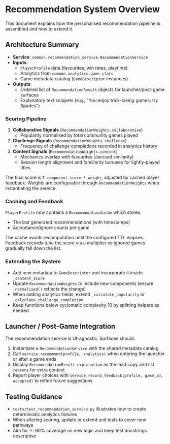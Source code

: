 # Recommendation System Overview

This document explains how the personalised recommendation pipeline is assembled and how to extend it.

## Architecture Summary

- **Service**: `common.recommendation_service.RecommendationService`
- **Inputs**:
  - `PlayerProfile` data (favourites, win rates, playtime)
  - Analytics from `common.analytics.game_stats`
  - Game metadata catalog (`GameDescriptor` instances)
- **Outputs**:
  - Ordered list of `RecommendationResult` objects for launcher/post-game surfaces
  - Explanatory text snippets (e.g., "You enjoy trick-taking games; try Spades")

### Scoring Pipeline

1. **Collaborative Signals** (`RecommendationWeights.collaborative`)
   - Popularity normalised by total community games played
1. **Challenge Signals** (`RecommendationWeights.challenge`)
   - Frequency of challenge completions recorded in analytics history
1. **Content Signals** (`RecommendationWeights.content`)
   - Mechanics overlap with favourites (Jaccard similarity)
   - Session length alignment and familiarity bonuses for lightly-played titles

The final score is `Σ component_score * weight`, adjusted by cached player feedback. Weights are configurable through `RecommendationWeights` when instantiating the service.

### Caching and Feedback

`PlayerProfile` now contains a `RecommendationCache` which stores:

- The last generated recommendations (with timestamps)
- Acceptance/ignore counts per game

The cache avoids recomputation until the configured TTL elapses. Feedback records tune the score via a multiplier so ignored games gradually fall down the list.

### Extending the System

- Add new metadata to `GameDescriptor` and incorporate it inside `_content_score`
- Update `RecommendationWeights` to include new components (ensure `.normalised()` reflects the change)
- When adding analytics fields, extend `_calculate_popularity` or `_calculate_challenge_completion`
- Keep functions below cyclomatic complexity 10 by splitting helpers as needed

## Launcher / Post-Game Integration

The recommendation service is UI-agnostic. Surfaces should:

1. Instantiate a `RecommendationService` with the shared metadata catalog
1. Call `service.recommend(profile, analytics)` when entering the launcher or after a game ends
1. Display `RecommendationResult.explanation` as the lead copy and list `reasons` for extra context
1. Report player choices with `service.record_feedback(profile, game_id, accepted)` to refine future suggestions

## Testing Guidance

- `tests/test_recommendation_service.py` illustrates how to create deterministic analytics fixtures
- When altering scoring, update or extend unit tests to cover new pathways
- Aim for >=90% coverage on new logic and keep test docstrings descriptive
